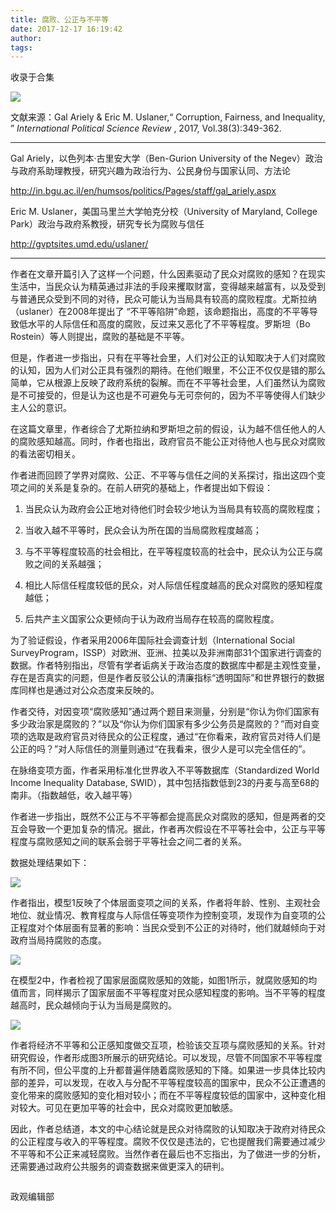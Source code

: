 ```yaml
---
title: 腐败、公正与不平等
date: 2017-12-17 16:19:42
author: 
tags: 
---
```



收录于合集

<img src='/images/611/2.png' width='auto' />

文献来源：Gal Ariely & Eric M. Uslaner,“ Corruption, Fairness, and Inequality, ”
_International Political Science Review_ , 2017, Vol.38(3):349-362.

* * *

Gal Ariely，以色列本·古里安大学（Ben-Gurion University of the
Negev）政治与政府系助理教授，研究兴趣为政治行为、公民身份与国家认同、方法论

http://in.bgu.ac.il/en/humsos/politics/Pages/staff/gal_ariely.aspx

Eric M. Uslaner，美国马里兰大学帕克分校（University of Maryland, College
Park）政治与政府系教授，研究专长为腐败与信任

http://gvptsites.umd.edu/uslaner/

  

* * *

  

作者在文章开篇引入了这样一个问题，什么因素驱动了民众对腐败的感知？在现实生活中，当民众认为精英通过非法的手段来攫取财富，变得越来越富有，以及受到与普通民众受到不同的对待，民众可能认为当局具有较高的腐败程度。尤斯拉纳（uslaner）在2008年提出了
“不平等陷阱”命题，该命题指出，高度的不平等导致低水平的人际信任和高度的腐败，反过来又恶化了不平等程度。罗斯坦（Bo
Rostein）等人则提出，腐败的基础是不平等。

但是，作者进一步指出，只有在平等社会里，人们对公正的认知取决于人们对腐败的认知，因为人们对公正具有强烈的期待。在他们眼里，不公正不仅仅是错的那么简单，它从根源上反映了政府系统的裂解。而在不平等社会里，人们虽然认为腐败是不可接受的，但是认为这也是不可避免与无可奈何的，因为不平等使得人们缺少主人公的意识。

在这篇文章里，作者综合了尤斯拉纳和罗斯坦之前的假设，认为越不信任他人的人的腐败感知越高。同时，作者也指出，政府官员不能公正对待他人也与民众对腐败的看法密切相关。

作者进而回顾了学界对腐败、公正、不平等与信任之间的关系探讨，指出这四个变项之间的关系是复杂的。在前人研究的基础上，作者提出如下假设：

1. 当民众认为政府会公正地对待他们时会较少地认为当局具有较高的腐败程度；

2. 当收入越不平等时，民众会认为所在国的当局腐败程度越高；

3. 与不平等程度较高的社会相比，在平等程度较高的社会中，民众认为公正与腐败之间的关系越强；

4. 相比人际信任程度较低的民众，对人际信任程度越高的民众对腐败的感知程度越低；

5. 后共产主义国家公众更倾向于认为政府当局存在较高的腐败程度。

为了验证假设，作者采用2006年国际社会调查计划（International Social
SurveyProgram，ISSP）对欧洲、亚洲、拉美以及非洲南部31个国家进行调查的数据。作者特别指出，尽管有学者诟病关于政治态度的数据库中都是主观性变量，存在是否真实的问题，但是作者反驳公认的清廉指标“透明国际”和世界银行的数据库同样也是通过对公众态度来反映的。

作者交待，对因变项“腐败感知”通过两个题目来测量，分别是“你认为你们国家有多少政治家是腐败的？”以及“你认为你们国家有多少公务员是腐败的？”而对自变项的选取是政府官员对待民众的公正程度，通过“在你看来，政府官员对待人们是公正的吗？”对人际信任的测量则通过“在我看来，很少人是可以完全信任的”。

在脉络变项方面，作者采用标准化世界收入不平等数据库（Standardized World Income Inequality Database,
SWID），其中包括指数低到23的丹麦与高至68的南非。（指数越低，收入越平等）

作者进一步指出，既然不公正与不平等都会提高民众对腐败的感知，但是两者的交互会导致一个更加复杂的情况。据此，作者再次假设在不平等社会中，公正与平等程度与腐败感知之间的联系会弱于平等社会之间二者的关系。

数据处理结果如下：

  

![](/images/611/3.png)

  

作者指出，模型1反映了个体层面变项之间的关系，作者将年龄、性别、主观社会地位、就业情况、教育程度与人际信任等变项作为控制变项，发现作为自变项的公正程度对个体层面有显著的影响：当民众受到不公正的对待时，他们就越倾向于对政府当局持腐败的态度。

  

![](/images/611/4.png)

  

在模型2中，作者检视了国家层面腐败感知的效能，如图1所示，就腐败感知的均值而言，同样揭示了国家层面不平等程度对民众感知程度的影响。当不平等的程度越高时，民众越倾向于认为当局是腐败的。

  

![](/images/611/5.png)

  

作者将经济不平等和公正感知度做交互项，检验该交互项与腐败感知的关系。针对研究假设，作者形成图3所展示的研究结论。可以发现，尽管不同国家不平等程度有所不同，但公平度的上升都普遍伴随着腐败感知的下降。如果进一步具体比较内部的差异，可以发现，在收入与分配不平等程度较高的国家中，民众不公正遭遇的变化带来的腐败感知的变化相对较小；而在不平等程度较低的国家中，这种变化相对较大。可见在更加平等的社会中，民众对腐败更加敏感。

因此，作者总结道，本文的中心结论就是民众对待腐败的认知取决于政府对待民众的公正程度与收入的平等程度。腐败不仅仅是违法的，它也提醒我们需要通过减少不平等和不公正来减轻腐败。当然作者在最后也不忘指出，为了做进一步的分析，还需要通过政府公共服务的调查数据来做更深入的研判。

  

![]()

政观编辑部

